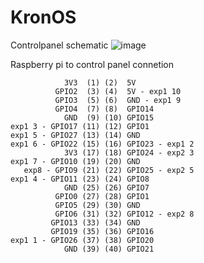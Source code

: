 # KronOS


Controlpanel schematic
![image](https://user-images.githubusercontent.com/101195373/213676072-0f77928e-b04e-41bc-a653-855acdb3036a.png)


Raspberry pi to control panel connetion

                3V3  (1) (2)  5V       
              GPIO2  (3) (4)  5V - exp1 10
              GPIO3  (5) (6)  GND - exp1 9
              GPIO4  (7) (8)  GPIO14
                GND  (9) (10) GPIO15
    exp1 3 - GPIO17 (11) (12) GPIO1
    exp1 5 - GPIO27 (13) (14) GND   
    exp1 6 - GPIO22 (15) (16) GPIO23 - exp1 2
                3V3 (17) (18) GPIO24 - exp2 3 
    exp1 7 - GPIO10 (19) (20) GND   
       exp8 - GPIO9 (21) (22) GPIO25 - exp2 5
    exp1 4 - GPIO11 (23) (24) GPIO8 
                GND (25) (26) GPIO7 
              GPIO0 (27) (28) GPIO1 
              GPIO5 (29) (30) GND   
              GPIO6 (31) (32) GPIO12 - exp2 8
             GPIO13 (33) (34) GND   
             GPIO19 (35) (36) GPIO16
    exp1 1 - GPIO26 (37) (38) GPIO20
                GND (39) (40) GPIO21
